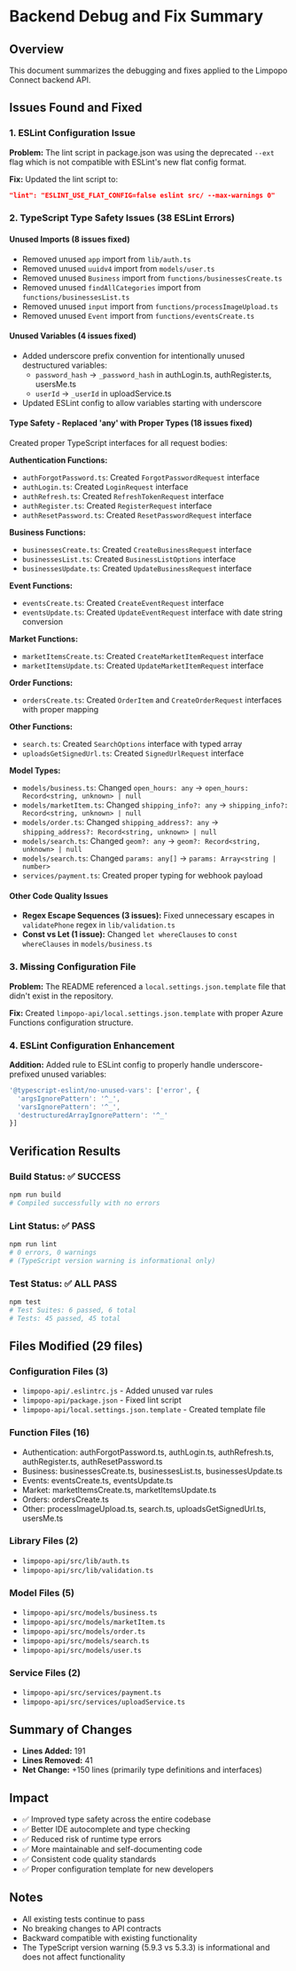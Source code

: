 # Backend Debug and Fix Summary

## Overview
This document summarizes the debugging and fixes applied to the Limpopo Connect backend API.

## Issues Found and Fixed

### 1. ESLint Configuration Issue
**Problem:** The lint script in package.json was using the deprecated `--ext` flag which is not compatible with ESLint's new flat config format.

**Fix:** Updated the lint script to:
```json
"lint": "ESLINT_USE_FLAT_CONFIG=false eslint src/ --max-warnings 0"
```

### 2. TypeScript Type Safety Issues (38 ESLint Errors)

#### Unused Imports (8 issues fixed)
- Removed unused `app` import from `lib/auth.ts`
- Removed unused `uuidv4` import from `models/user.ts`
- Removed unused `Business` import from `functions/businessesCreate.ts`
- Removed unused `findAllCategories` import from `functions/businessesList.ts`
- Removed unused `input` import from `functions/processImageUpload.ts`
- Removed unused `Event` import from `functions/eventsCreate.ts`

#### Unused Variables (4 issues fixed)
- Added underscore prefix convention for intentionally unused destructured variables:
  - `password_hash` → `_password_hash` in authLogin.ts, authRegister.ts, usersMe.ts
  - `userId` → `_userId` in uploadService.ts
- Updated ESLint config to allow variables starting with underscore

#### Type Safety - Replaced 'any' with Proper Types (18 issues fixed)
Created proper TypeScript interfaces for all request bodies:

**Authentication Functions:**
- `authForgotPassword.ts`: Created `ForgotPasswordRequest` interface
- `authLogin.ts`: Created `LoginRequest` interface
- `authRefresh.ts`: Created `RefreshTokenRequest` interface
- `authRegister.ts`: Created `RegisterRequest` interface
- `authResetPassword.ts`: Created `ResetPasswordRequest` interface

**Business Functions:**
- `businessesCreate.ts`: Created `CreateBusinessRequest` interface
- `businessesList.ts`: Created `BusinessListOptions` interface
- `businessesUpdate.ts`: Created `UpdateBusinessRequest` interface

**Event Functions:**
- `eventsCreate.ts`: Created `CreateEventRequest` interface
- `eventsUpdate.ts`: Created `UpdateEventRequest` interface with date string conversion

**Market Functions:**
- `marketItemsCreate.ts`: Created `CreateMarketItemRequest` interface
- `marketItemsUpdate.ts`: Created `UpdateMarketItemRequest` interface

**Order Functions:**
- `ordersCreate.ts`: Created `OrderItem` and `CreateOrderRequest` interfaces with proper mapping

**Other Functions:**
- `search.ts`: Created `SearchOptions` interface with typed array
- `uploadsGetSignedUrl.ts`: Created `SignedUrlRequest` interface

**Model Types:**
- `models/business.ts`: Changed `open_hours: any` → `open_hours: Record<string, unknown> | null`
- `models/marketItem.ts`: Changed `shipping_info?: any` → `shipping_info?: Record<string, unknown> | null`
- `models/order.ts`: Changed `shipping_address?: any` → `shipping_address?: Record<string, unknown> | null`
- `models/search.ts`: Changed `geom?: any` → `geom?: Record<string, unknown> | null`
- `models/search.ts`: Changed `params: any[]` → `params: Array<string | number>`
- `services/payment.ts`: Created proper typing for webhook payload

#### Other Code Quality Issues
- **Regex Escape Sequences (3 issues):** Fixed unnecessary escapes in `validatePhone` regex in `lib/validation.ts`
- **Const vs Let (1 issue):** Changed `let whereClauses` to `const whereClauses` in `models/business.ts`

### 3. Missing Configuration File
**Problem:** The README referenced a `local.settings.json.template` file that didn't exist in the repository.

**Fix:** Created `limpopo-api/local.settings.json.template` with proper Azure Functions configuration structure.

### 4. ESLint Configuration Enhancement
**Addition:** Added rule to ESLint config to properly handle underscore-prefixed unused variables:
```javascript
'@typescript-eslint/no-unused-vars': ['error', { 
  'argsIgnorePattern': '^_',
  'varsIgnorePattern': '^_',
  'destructuredArrayIgnorePattern': '^_'
}]
```

## Verification Results

### Build Status: ✅ SUCCESS
```bash
npm run build
# Compiled successfully with no errors
```

### Lint Status: ✅ PASS
```bash
npm run lint
# 0 errors, 0 warnings
# (TypeScript version warning is informational only)
```

### Test Status: ✅ ALL PASS
```bash
npm test
# Test Suites: 6 passed, 6 total
# Tests: 45 passed, 45 total
```

## Files Modified (29 files)

### Configuration Files (3)
- `limpopo-api/.eslintrc.js` - Added unused var rules
- `limpopo-api/package.json` - Fixed lint script
- `limpopo-api/local.settings.json.template` - Created template file

### Function Files (16)
- Authentication: authForgotPassword.ts, authLogin.ts, authRefresh.ts, authRegister.ts, authResetPassword.ts
- Business: businessesCreate.ts, businessesList.ts, businessesUpdate.ts
- Events: eventsCreate.ts, eventsUpdate.ts
- Market: marketItemsCreate.ts, marketItemsUpdate.ts
- Orders: ordersCreate.ts
- Other: processImageUpload.ts, search.ts, uploadsGetSignedUrl.ts, usersMe.ts

### Library Files (2)
- `limpopo-api/src/lib/auth.ts`
- `limpopo-api/src/lib/validation.ts`

### Model Files (5)
- `limpopo-api/src/models/business.ts`
- `limpopo-api/src/models/marketItem.ts`
- `limpopo-api/src/models/order.ts`
- `limpopo-api/src/models/search.ts`
- `limpopo-api/src/models/user.ts`

### Service Files (2)
- `limpopo-api/src/services/payment.ts`
- `limpopo-api/src/services/uploadService.ts`

## Summary of Changes
- **Lines Added:** 191
- **Lines Removed:** 41
- **Net Change:** +150 lines (primarily type definitions and interfaces)

## Impact
- ✅ Improved type safety across the entire codebase
- ✅ Better IDE autocomplete and type checking
- ✅ Reduced risk of runtime type errors
- ✅ More maintainable and self-documenting code
- ✅ Consistent code quality standards
- ✅ Proper configuration template for new developers

## Notes
- All existing tests continue to pass
- No breaking changes to API contracts
- Backward compatible with existing functionality
- The TypeScript version warning (5.9.3 vs 5.3.3) is informational and does not affect functionality
